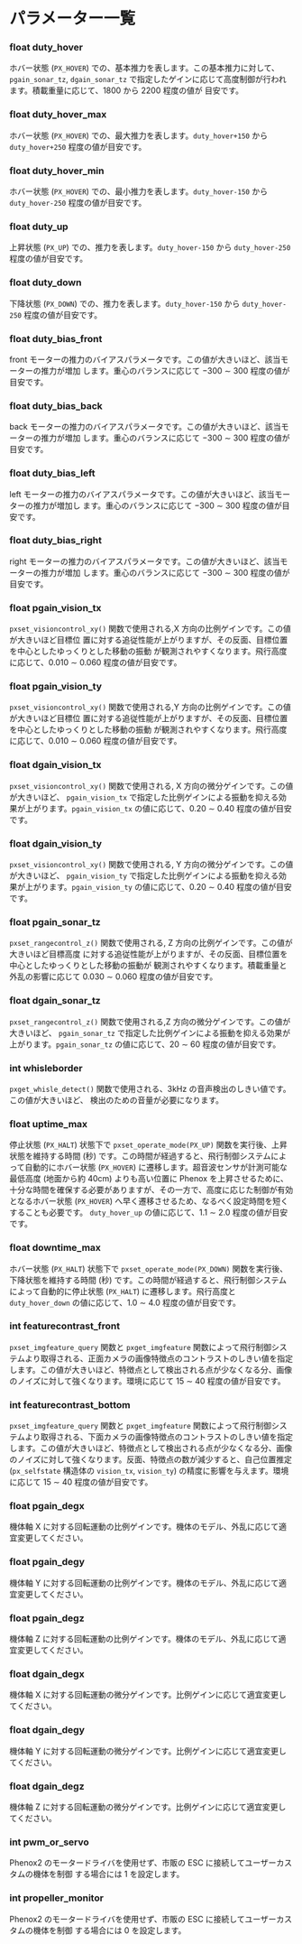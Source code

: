 # パラメーター一覧
### float duty_hover
ホバー状態 (`PX_HOVER`) での、基本推力を表します。この基本推力に対して、`pgain_sonar_tz`, `dgain_sonar_tz` で指定したゲインに応じて高度制御が行われます。積載重量に応じて、1800 から 2200 程度の値が 目安です。

### float duty_hover_max
ホバー状態 (`PX_HOVER`) での、最大推力を表します。`duty_hover+150` から `duty_hover+250`	 程度の値が目安です。

### float duty_hover_min
ホバー状態 (`PX_HOVER`) での、最小推力を表します。`duty_hover-150` から `duty_hover-250` 程度の値が目安です。

### float duty_up
上昇状態 (`PX_UP`) での、推力を表します。`duty_hover-150` から `duty_hover-250` 程度の値が目安です。

### float duty_down
下降状態 (`PX_DOWN`) での、推力を表します。`duty_hover-150` から `duty_hover-250` 程度の値が目安です。

### float duty_bias_front
front モーターの推力のバイアスパラメータです。この値が大きいほど、該当モーターの推力が増加 します。重心のバランスに応じて −300 ∼ 300 程度の値が目安です。

### float duty_bias_back
back モーターの推力のバイアスパラメータです。この値が大きいほど、該当モーターの推力が増加 します。重心のバランスに応じて −300 ∼ 300 程度の値が目安です。

### float duty_bias_left
left モーターの推力のバイアスパラメータです。この値が大きいほど、該当モーターの推力が増加し ます。重心のバランスに応じて −300 ∼ 300 程度の値が目安です。

### float duty_bias_right
right モーターの推力のバイアスパラメータです。この値が大きいほど、該当モーターの推力が増加 します。重心のバランスに応じて −300 ∼ 300 程度の値が目安です。

### float pgain_vision_tx
`pxset_visioncontrol_xy()` 関数で使用される,X 方向の比例ゲインです。この値が大きいほど目標位 置に対する追従性能が上がりますが、その反面、目標位置を中心としたゆっくりとした移動の振動 が観測されやすくなります。飛行高度に応じて、0.010 ∼ 0.060 程度の値が目安です。

### float pgain_vision_ty
`pxset_visioncontrol_xy()` 関数で使用される,Y 方向の比例ゲインです。この値が大きいほど目標位 置に対する追従性能が上がりますが、その反面、目標位置を中心としたゆっくりとした移動の振動 が観測されやすくなります。飛行高度に応じて、0.010 ∼ 0.060 程度の値が目安です。

### float dgain_vision_tx
`pxset_visioncontrol_xy()` 関数で使用される, X 方向の微分ゲインです。この値が大きいほど、 `pgain_vision_tx` で指定した比例ゲインによる振動を抑える効果が上がります。`pgain_vision_tx` の値に応じて、0.20 ∼ 0.40 程度の値が目安です。

### float dgain_vision_ty
`pxset_visioncontrol_xy()` 関数で使用される, Y 方向の微分ゲインです。この値が大きいほど、 `pgain_vision_ty` で指定した比例ゲインによる振動を抑える効果が上がります。`pgain_vision_ty` の値に応じて、0.20 ∼ 0.40 程度の値が目安です。

### float pgain_sonar_tz
`pxset_rangecontrol_z()` 関数で使用される, Z 方向の比例ゲインです。この値が大きいほど目標高度 に対する追従性能が上がりますが、その反面、目標位置を中心としたゆっくりとした移動の振動が 観測されやすくなります。積載重量と外乱の影響に応じて 0.030 ∼ 0.060 程度の値が目安です。

### float dgain_sonar_tz
`pxset_rangecontrol_z()` 関数で使用される,Z 方向の微分ゲインです。この値が大きいほど、 `pgain_sonar_tz` で指定した比例ゲインによる振動を抑える効果が上がります。`pgain_sonar_tz` の値に応じて、20 ∼ 60 程度の値が目安です。

### int whisleborder
`pxget_whisle_detect()` 関数で使用される、3kHz の音声検出のしきい値です。この値が大きいほど、 検出のための音量が必要になります。

### float uptime_max
停止状態 (`PX_HALT`) 状態下で `pxset_operate_mode(PX_UP)` 関数を実行後、上昇状態を維持する時間 (秒) です。この時間が経過すると、飛行制御システムによって自動的にホバー状態 (`PX_HOVER`) に遷移します。超音波センサが計測可能な最低高度 (地面から約 40cm) よりも高い位置に Phenox を上昇させるために、十分な時間を確保する必要がありますが、その一方で、高度に応じた制御が有効となるホバー状態 (`PX_HOVER`) へ早く遷移させるため、なるべく設定時間を短くすることも必要です。 `duty_hover_up` の値に応じて、1.1 ∼ 2.0 程度の値が目安です。

### float downtime_max
ホバー状態 (`PX_HALT`) 状態下で `pxset_operate_mode(PX_DOWN)` 関数を実行後、下降状態を維持する時間 (秒) です。この時間が経過すると、飛行制御システムによって自動的に停止状態 (`PX_HALT`) に遷移します。飛行高度と`duty_hover_down` の値に応じて、1.0 ∼ 4.0 程度の値が目安です。

### int featurecontrast_front
`pxset_imgfeature_query` 関数と `pxget_imgfeature` 関数によって飛行制御システムより取得される、正面カメラの画像特徴点のコントラストのしきい値を指定します。この値が大きいほど、特徴点として検出される点が少なくなる分、画像のノイズに対して強くなります。環境に応じて 15 ∼ 40 程度の値が目安です。

### int featurecontrast_bottom
`pxset_imgfeature_query` 関数と `pxget_imgfeature` 関数によって飛行制御システムより取得される、下面カメラの画像特徴点のコントラストのしきい値を指定します。この値が大きいほど、特徴点として検出される点が少なくなる分、画像のノイズに対して強くなります。反面、特徴点の数が減少すると、自己位置推定 (`px_selfstate` 構造体の `vision_tx`, `vision_ty`) の精度に影響を与えます。環境に応じて 15 ∼ 40 程度の値が目安です。

### float pgain_degx
機体軸 X に対する回転運動の比例ゲインです。機体のモデル、外乱に応じて適宜変更してください。

### float pgain_degy
機体軸 Y に対する回転運動の比例ゲインです。機体のモデル、外乱に応じて適宜変更してください。

### float pgain_degz
機体軸 Z に対する回転運動の比例ゲインです。機体のモデル、外乱に応じて適宜変更してください。 

### float dgain_degx
機体軸 X に対する回転運動の微分ゲインです。比例ゲインに応じて適宜変更してください。 

### float dgain_degy
機体軸 Y に対する回転運動の微分ゲインです。比例ゲインに応じて適宜変更してください。 

### float dgain_degz
機体軸 Z に対する回転運動の微分ゲインです。比例ゲインに応じて適宜変更してください。

### int pwm_or_servo
Phenox2 のモータードライバを使用せず、市販の ESC に接続してユーザーカスタムの機体を制御 する場合には 1 を設定します。

### int propeller_monitor
Phenox2 のモータードライバを使用せず、市販の ESC に接続してユーザーカスタムの機体を制御 する場合には 0 を設定します。


